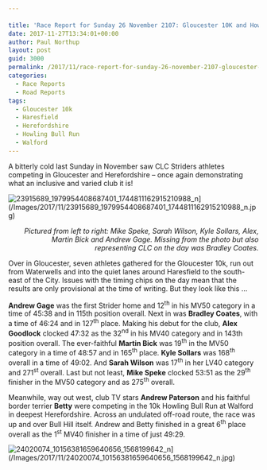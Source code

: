 ```yaml
---

title: 'Race Report for Sunday 26 November 2107: Gloucester 10K and Howling Bull Run'
date: 2017-11-27T13:34:01+00:00
author: Paul Northup
layout: post
guid: 3000
permalink: /2017/11/race-report-for-sunday-26-november-2107-gloucester-10k-and-howling-bull-run/
categories:
  - Race Reports
  - Road Reports
tags:
  - Gloucester 10k
  - Haresfield
  - Herefordshire
  - Howling Bull Run
  - Walford
---
```

A bitterly cold last Sunday in November saw CLC Striders athletes competing in Gloucester and Herefordshire – once again demonstrating what an inclusive and varied club it is!

<img  src="/Images/2017/11/23915689_1979954408687401_1744811162915210988_n.jpg" alt="23915689_1979954408687401_1744811162915210988_n" width="800" height="600" srcset="/Images/2017/11/23915689_1979954408687401_1744811162915210988_n.jpg 960w, /Images/2017/11/23915689_1979954408687401_1744811162915210988_n-300x225.jpg 300w, /Images/2017/11/23915689_1979954408687401_1744811162915210988_n-768x576.jpg 768w" sizes="(max-width: 800px) 100vw, 800px" />](/Images/2017/11/23915689_1979954408687401_1744811162915210988_n.jpg)

<p style="text-align: right;">
  <em>Pictured from left to right: Mike Speke, Sarah Wilson, Kyle Sollars, Alex, Martin Bick and Andrew Gage. Missing from the photo but also representing CLC on the day was Bradley Coates.</em>
</p>

Over in Gloucester, seven athletes gathered for the Gloucester 10k, run out from Waterwells and into the quiet lanes around Haresfield to the south-east of the City. Issues with the timing chips on the day mean that the results are only provisional at the time of writing. But they look like this …

**Andrew Gage** was the first Strider home and 12<sup>th</sup> in his MV50 category in a time of 45:38 and in 115th position overall. Next in was **Bradley Coates**, with a time of 46:24 and in 127<sup>th</sup> place. Making his debut for the club, **Alex Goodlock** clocked 47:32 as the 32<sup>nd</sup> in his MV40 category and in 143th position overall. The ever-faithful **Martin Bick** was 19<sup>th</sup> in the MV50 category in a time of 48:57 and in 165<sup>th</sup> place. **Kyle Sollars** was 168<sup>th</sup> overall in a time of 49:02. And **Sarah Wilson** was 17<sup>th</sup> in her LV40 category and 271<sup>st</sup> overall. Last but not least, **Mike Speke** clocked 53:51 as the 29<sup>th</sup> finisher in the MV50 category and as 275<sup>th</sup> overall.

Meanwhile, way out west, club TV stars **Andrew Paterson** and his faithful border terrier **Betty** were competing in the 10k Howling Bull Run at Walford in deepest Herefordshire. Across an undulated off-road route, the race was up and over Bull Hill itself. Andrew and Betty finished in a great 6<sup>th</sup> place overall as the 1<sup>st</sup> MV40 finisher in a time of just 49:29.

<img class="alignnone size-full 3002" src="/Images/2017/11/24020074_10156381659640656_1568199642_n.jpg" alt="24020074_10156381659640656_1568199642_n" width="480" height="480" srcset="/Images/2017/11/24020074_10156381659640656_1568199642_n.jpg 480w, /Images/2017/11/24020074_10156381659640656_1568199642_n-150x150.jpg 150w, /Images/2017/11/24020074_10156381659640656_1568199642_n-300x300.jpg 300w" sizes="(max-width: 480px) 100vw, 480px" />](/Images/2017/11/24020074_10156381659640656_1568199642_n.jpg)
